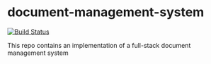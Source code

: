 # document-management-system
[![Build Status](https://travis-ci.org/andela-tAdedotun/document-management-system.svg?branch=development)](https://travis-ci.org/andela-tAdedotun/document-management-system)

This repo contains an implementation of a full-stack document management system
